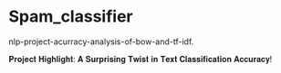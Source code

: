 # Spam_classifier
nlp-project-acurracy-analysis-of-bow-and-tf-idf.

𝐏𝐫𝐨𝐣𝐞𝐜𝐭 𝐇𝐢𝐠𝐡𝐥𝐢𝐠𝐡𝐭: 𝐀 𝐒𝐮𝐫𝐩𝐫𝐢𝐬𝐢𝐧𝐠 𝐓𝐰𝐢𝐬𝐭 𝐢𝐧 𝐓𝐞𝐱𝐭 𝐂𝐥𝐚𝐬𝐬𝐢𝐟𝐢𝐜𝐚𝐭𝐢𝐨𝐧 𝐀𝐜𝐜𝐮𝐫𝐚𝐜𝐲! 
